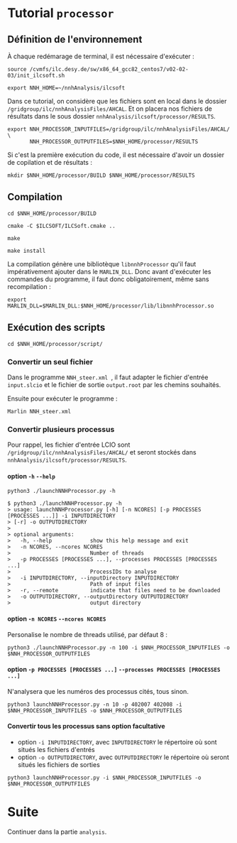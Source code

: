 # Tutorial ``processor``

## Définition de l'environnement
À chaque redémarage de terminal, il est nécessaire d'exécuter :
```
source /cvmfs/ilc.desy.de/sw/x86_64_gcc82_centos7/v02-02-03/init_ilcsoft.sh
```
```
export NNH_HOME=~/nnhAnalysis/ilcsoft
```
Dans ce tutorial, on considère que les fichiers sont en local dans le dossier `/gridgroup/ilc/nnhAnalysisFiles/AHCAL`.
Et on placera nos fichiers de résultats dans le sous dossier `nnhAnalysis/ilcsoft/processor/RESULTS`.
```
export NNH_PROCESSOR_INPUTFILES=/gridgroup/ilc/nnhAnalysisFiles/AHCAL/ \
       NNH_PROCESSOR_OUTPUTFILES=$NNH_HOME/processor/RESULTS 
```
Si c'est la première exécution du code, il est nécessaire d'avoir un dossier de copilation et de résultats :
```
mkdir $NNH_HOME/processor/BUILD $NNH_HOME/processor/RESULTS
```
## Compilation
```
cd $NNH_HOME/processor/BUILD
```
```
cmake -C $ILCSOFT/ILCSoft.cmake ..
```
```
make
```
```
make install
```
La compilation génère une bibliotèque `libnnhProcessor` qu'il faut impérativement ajouter dans le `MARLIN_DLL`. 
Donc avant d'exécuter les commandes du programme, il faut donc obligatoirement, même sans recompilation :
```
export MARLIN_DLL=$MARLIN_DLL:$NNH_HOME/processor/lib/libnnhProcessor.so
```

## Exécution des scripts
```
cd $NNH_HOME/processor/script/
```

### Convertir un seul fichier
Dans le programme `NNH_steer.xml `, il faut adapter le fichier d'entrée `input.slcio` et  le fichier de sortie `output.root` par les chemins souhaités.

Ensuite pour exécuter le programme :
```
Marlin NNH_steer.xml 
```

### Convertir plusieurs processus
Pour rappel, les fichier d'entrée LCIO sont ``/gridgroup/ilc/nnhAnalysisFiles/AHCAL/`` et seront stockés dans ``nnhAnalysis/ilcsoft/processor/RESULTS``. 

#### option `-h` `--help`
```
python3 ./launchNNHProcessor.py -h
```
```
$ python3 ./launchNNHProcessor.py -h
> usage: launchNNHProcessor.py [-h] [-n NCORES] [-p PROCESSES [PROCESSES ...]] -i INPUTDIRECTORY
> [-r] -o OUTPUTDIRECTORY
> 
> optional arguments:
>   -h, --help            show this help message and exit
>   -n NCORES, --ncores NCORES
>                         Number of threads
>   -p PROCESSES [PROCESSES ...], --processes PROCESSES [PROCESSES ...]
>                         ProcessIDs to analyse
>   -i INPUTDIRECTORY, --inputDirectory INPUTDIRECTORY
>                         Path of input files
>   -r, --remote          indicate that files need to be downloaded
>   -o OUTPUTDIRECTORY, --outputDirectory OUTPUTDIRECTORY
>                         output directory
```

#### option `-n NCORES` `--ncores NCORES`
Personalise le nombre de threads utilisé, par défaut 8 :
```
python3 ./launchNNHProcessor.py -n 100 -i $NNH_PROCESSOR_INPUTFILES -o $NNH_PROCESSOR_OUTPUTFILES
```

#### option `-p PROCESSES [PROCESSES ...]` `--processes PROCESSES [PROCESSES ...]`
N'analysera que les numéros des processus cités, tous sinon.
```
python3 launchNNHProcessor.py -n 10 -p 402007 402008 -i $NNH_PROCESSOR_INPUTFILES -o $NNH_PROCESSOR_OUTPUTFILES
```

#### Convertir tous les processus sans option facultative
 - option `-i INPUTDIRECTORY`, avec `INPUTDIRECTORY` le répertoire où sont situés les fichiers d'entrés
 - option `-o OUTPUTDIRECTORY`, avec `OUTPUTDIRECTORY` le répertoire où seront situés les fichiers de sorties
```
python3 launchNNHProcessor.py -i $NNH_PROCESSOR_INPUTFILES -o $NNH_PROCESSOR_OUTPUTFILES
```

# Suite 
Continuer dans la partie `analysis`.
